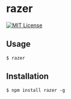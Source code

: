 # razer

[![MIT License](http://img.shields.io/badge/license-MIT-blue.svg?style=flat)](LICENSE)


## Usage

```
$ razer
```


## Installation

```
$ npm install razer -g
```